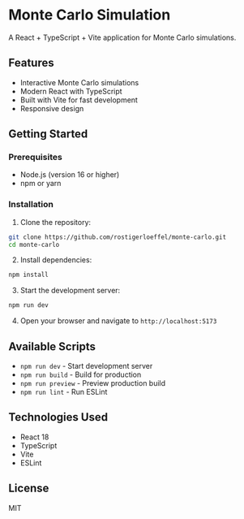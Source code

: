 # Monte Carlo Simulation

A React + TypeScript + Vite application for Monte Carlo simulations.

## Features

- Interactive Monte Carlo simulations
- Modern React with TypeScript
- Built with Vite for fast development
- Responsive design

## Getting Started

### Prerequisites

- Node.js (version 16 or higher)
- npm or yarn

### Installation

1. Clone the repository:
```bash
git clone https://github.com/rostigerloeffel/monte-carlo.git
cd monte-carlo
```

2. Install dependencies:
```bash
npm install
```

3. Start the development server:
```bash
npm run dev
```

4. Open your browser and navigate to `http://localhost:5173`

## Available Scripts

- `npm run dev` - Start development server
- `npm run build` - Build for production
- `npm run preview` - Preview production build
- `npm run lint` - Run ESLint

## Technologies Used

- React 18
- TypeScript
- Vite
- ESLint

## License

MIT
